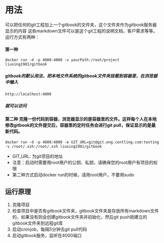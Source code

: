 # 用法

可以把任何的git工程加上一个gitbook的文件夹，这个文件夹作为gitbook服务器显示的内容
这些markdown文件可以是这个git工程的说明文档，客户需求等等。
运行方式有两种：

#### 第一种

```
docker run -d -p 4000:4000 -v yourPath:/root/project liuxing1981/gitbook
```
##### gitbook的默认用法，把本地文件系统的gitbook文件夹挂载到容器里，在浏览器中输入

```
http://localhost:4000
```
##### 就可以访问


#### 第二种 克隆一份代码到容器，浏览器显示的是容器里的文件。这样每个人在本地修改gitbook的文件提交后，容器里的定时任务会进行git pull，保证显示的是最新代码。

```
docker run -d -p 4000:4000 -e GIT_URL=git@git.eng.centling.com:testing -v /root/.ssh:/root/.ssh liuxing1981/gitbook
```

* GIT_URL: 为git项目的地址
* 注意：启动时需要用root用户的公钥、私钥，请确保您的root用户有项目的权限
* 第二种方式启动docker run的时候，请用root用户，不要用sudo 

## 运行原理
1. 克隆项目
2. 检查项目中是否有gitbook文件夹，gitbook文件夹是存放所有markdown文件的，如果没有则会创建gitbook文件夹并初始化，然后git push刚建立的gitbook文件夹到远程git库
3. 启动cronjob，每隔5分钟去git pull代码
4. 启动gitbook服务，监听在4000端口

